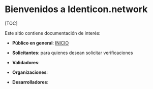 # Bienvenidos a Identicon.network

[TOC] 

Este sitio contiene documentación de interés:

- **Público en general**: [INICIO](./intro/manifest.md)

- **Solicitantes**:  para quienes desean solicitar verificaciones

- **Validadores**:   

- **Organizaciones**:

- **Desarrolladores**:

